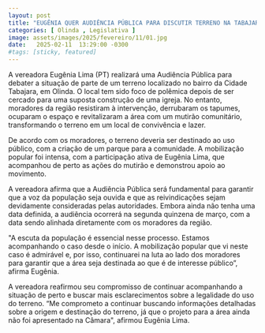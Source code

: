 ```yaml
---
layout: post
title: "EUGÊNIA QUER AUDIÊNCIA PÚBLICA PARA DISCUTIR TERRENO NA TABAJARA"
categories: [ Olinda , Legislativa ]
image: assets/images/2025/fevereiro/11/01.jpg
date:   2025-02-11  13:29:00 -0300
#tags: [sticky, featured]
---
```

A vereadora Eugênia Lima (PT) realizará uma Audiência Pública para debater a situação de parte de um terreno localizado no bairro da Cidade Tabajara, em Olinda. O local tem sido foco de polêmica depois de ser cercado para uma suposta construção de uma igreja. No entanto, moradores da região resistiram à intervenção, derrubaram os tapumes, ocuparam o espaço e revitalizaram a área com um mutirão comunitário, transformando o terreno em um local de convivência e lazer.

De acordo com os moradores, o terreno deveria ser destinado ao uso público, com a criação de um parque para a comunidade. A mobilização popular foi intensa, com a participação ativa de Eugênia Lima, que acompanhou de perto as ações do mutirão e demonstrou apoio ao movimento.

A vereadora afirma que a Audiência Pública será fundamental para garantir que a voz da população seja ouvida e que as reivindicações sejam devidamente consideradas pelas autoridades. Embora ainda não tenha uma data definida, a audiência ocorrerá na segunda quinzena de março, com a data sendo alinhada diretamente com os moradores da região.

"A escuta da população é essencial nesse processo. Estamos acompanhando o caso desde o início. A mobilização popular que vi neste caso é admirável e, por isso, continuarei na luta ao lado dos moradores para garantir que a área seja destinada ao que é de interesse público”, afirma Eugênia.

A vereadora reafirmou seu compromisso de continuar acompanhando a situação de perto e buscar mais esclarecimentos sobre a legalidade do uso do terreno. “Me comprometo a continuar buscando informações detalhadas sobre a origem e destinação do terreno, já que o projeto para a área ainda não foi apresentado na Câmara", afirmou Eugênia Lima.